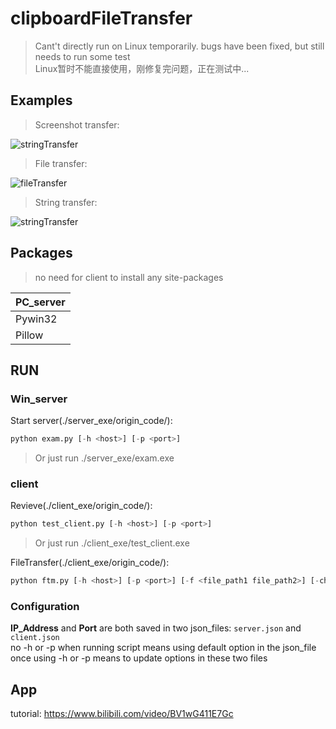 # clipboardFileTransfer
> Cant't directly run on Linux temporarily. bugs have been fixed, but still needs to run some test  
> Linux暂时不能直接使用，刚修复完问题，正在测试中...

## Examples

> Screenshot transfer:

![stringTransfer](https://github.com/ogios/clipboardFileTransfer/blob/main/gif/%E4%BC%A0%E8%BE%93%E6%88%AA%E5%9B%BE.gif?raw=true)

> File transfer:

![fileTransfer](https://github.com/ogios/clipboardFileTransfer/blob/main/gif/%E4%BC%A0%E8%BE%93%E6%96%87%E4%BB%B6.gif?raw=true)

> String transfer:

![stringTransfer](https://github.com/ogios/clipboardFileTransfer/blob/main/gif/%E4%BC%A0%E8%BE%93%E6%96%87%E5%AD%97.gif?raw=true)


## Packages
> no need for client to install any site-packages

|PC_server|
|--|
|Pywin32|
|Pillow|

## RUN
### Win_server
Start server(./server_exe/origin_code/):
```python
python exam.py [-h <host>] [-p <port>]
```
> Or just run ./server_exe/exam.exe  

### client
Revieve(./client_exe/origin_code/):
```python
python test_client.py [-h <host>] [-p <port>]
```
> Or just run ./client_exe/test_client.exe  

FileTransfer(./client_exe/origin_code/):
```python
python ftm.py [-h <host>] [-p <port>] [-f <file_path1 file_path2>] [-char <String1 String2>]
```
### Configuration
**IP_Address** and **Port** are both saved in two json_files: `server.json` and `client.json`  
no -h or -p when running script means using default option in the json_file  
once using -h or -p means to update options in these two files  

## App
tutorial: https://www.bilibili.com/video/BV1wG411E7Gc
